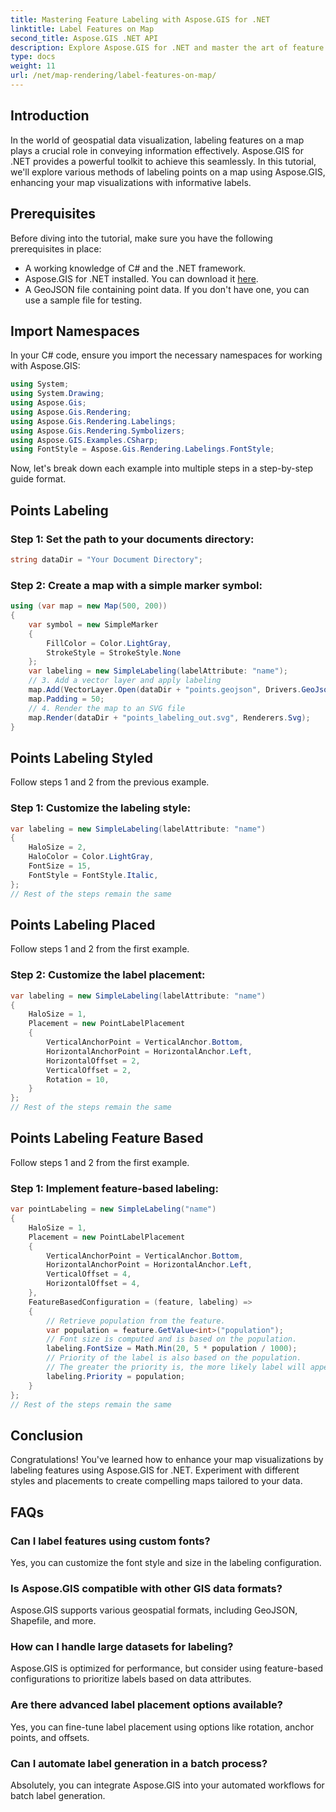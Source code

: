 ```yaml
---
title: Mastering Feature Labeling with Aspose.GIS for .NET
linktitle: Label Features on Map
second_title: Aspose.GIS .NET API
description: Explore Aspose.GIS for .NET and master the art of feature labeling on maps. Enhance your geospatial visualizations effortlessly. #Aspose #GIS
type: docs
weight: 11
url: /net/map-rendering/label-features-on-map/
---
```

## Introduction
In the world of geospatial data visualization, labeling features on a map plays a crucial role in conveying information effectively. Aspose.GIS for .NET provides a powerful toolkit to achieve this seamlessly. In this tutorial, we'll explore various methods of labeling points on a map using Aspose.GIS, enhancing your map visualizations with informative labels.
## Prerequisites
Before diving into the tutorial, make sure you have the following prerequisites in place:
- A working knowledge of C# and the .NET framework.
- Aspose.GIS for .NET installed. You can download it [here](https://releases.aspose.com/gis/net/).
- A GeoJSON file containing point data. If you don't have one, you can use a sample file for testing.
## Import Namespaces
In your C# code, ensure you import the necessary namespaces for working with Aspose.GIS:
```csharp
using System;
using System.Drawing;
using Aspose.Gis;
using Aspose.Gis.Rendering;
using Aspose.Gis.Rendering.Labelings;
using Aspose.Gis.Rendering.Symbolizers;
using Aspose.GIS.Examples.CSharp;
using FontStyle = Aspose.Gis.Rendering.Labelings.FontStyle;
```
Now, let's break down each example into multiple steps in a step-by-step guide format.
##  Points Labeling

### Step 1: Set the path to your documents directory:
```csharp
string dataDir = "Your Document Directory";
```
### Step 2: Create a map with a simple marker symbol:
```csharp
using (var map = new Map(500, 200))
{
    var symbol = new SimpleMarker
    {
        FillColor = Color.LightGray,
        StrokeStyle = StrokeStyle.None
    };
    var labeling = new SimpleLabeling(labelAttribute: "name");
    // 3. Add a vector layer and apply labeling
    map.Add(VectorLayer.Open(dataDir + "points.geojson", Drivers.GeoJson), symbol, labeling);
    map.Padding = 50;
    // 4. Render the map to an SVG file
    map.Render(dataDir + "points_labeling_out.svg", Renderers.Svg);
}
```
## Points Labeling Styled

Follow steps 1 and 2 from the previous example.

### Step 1: Customize the labeling style:
```csharp
var labeling = new SimpleLabeling(labelAttribute: "name")
{
    HaloSize = 2,
    HaloColor = Color.LightGray,
    FontSize = 15,
    FontStyle = FontStyle.Italic,
};
// Rest of the steps remain the same
```
## Points Labeling Placed

Follow steps 1 and 2 from the first example.
### Step 2: Customize the label placement:
```csharp
var labeling = new SimpleLabeling(labelAttribute: "name")
{
    HaloSize = 1,
    Placement = new PointLabelPlacement
    {
        VerticalAnchorPoint = VerticalAnchor.Bottom,
        HorizontalAnchorPoint = HorizontalAnchor.Left,
        HorizontalOffset = 2,
        VerticalOffset = 2,
        Rotation = 10,
    }
};
// Rest of the steps remain the same
```
## Points Labeling Feature Based

Follow steps 1 and 2 from the first example.

### Step 1: Implement feature-based labeling:
```csharp
var pointLabeling = new SimpleLabeling("name")
{
    HaloSize = 1,
    Placement = new PointLabelPlacement
    {
        VerticalAnchorPoint = VerticalAnchor.Bottom,
        HorizontalAnchorPoint = HorizontalAnchor.Left,
        VerticalOffset = 4,
        HorizontalOffset = 4,
    },
    FeatureBasedConfiguration = (feature, labeling) =>
    {
        // Retrieve population from the feature.
        var population = feature.GetValue<int>("population");
        // Font size is computed and is based on the population.
        labeling.FontSize = Math.Min(20, 5 * population / 1000);
        // Priority of the label is also based on the population.
        // The greater the priority is, the more likely label will appear on the output image.
        labeling.Priority = population;
    }
};
// Rest of the steps remain the same
```
## Conclusion
Congratulations! You've learned how to enhance your map visualizations by labeling features using Aspose.GIS for .NET. Experiment with different styles and placements to create compelling maps tailored to your data.
## FAQs
### Can I label features using custom fonts?
Yes, you can customize the font style and size in the labeling configuration.
### Is Aspose.GIS compatible with other GIS data formats?
Aspose.GIS supports various geospatial formats, including GeoJSON, Shapefile, and more.
### How can I handle large datasets for labeling?
Aspose.GIS is optimized for performance, but consider using feature-based configurations to prioritize labels based on data attributes.
### Are there advanced label placement options available?
Yes, you can fine-tune label placement using options like rotation, anchor points, and offsets.
### Can I automate label generation in a batch process?
Absolutely, you can integrate Aspose.GIS into your automated workflows for batch label generation.
